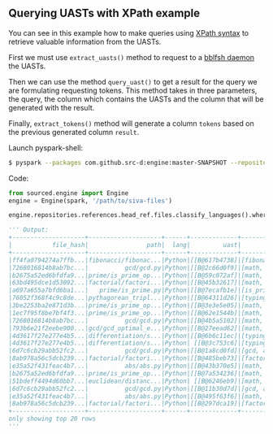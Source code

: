 ## Querying UASTs with XPath example

You can see in this example how to make queries using [XPath syntax](https://www.w3.org/TR/xpath/) to retrieve valuable information from the UASTs.

First we must use `extract_uasts()` method to request to a [bblfsh daemon](https://github.com/bblfsh/bblfshd) the UASTs.

Then we can use the method `query_uast()` to get a result for the query we are formulating requesting tokens.  This method takes in three parameters, the query, the column which contains the UASTs and the column that will be generated with the result.

Finally, `extract_tokens()` method will generate a column `tokens` based on the previous generated column `result`.

Launch pyspark-shell:
```sh
$ pyspark --packages com.github.src-d:engine:master-SNAPSHOT --repositories https://jitpack.io
```

Code:
```python
from sourced.engine import Engine
engine = Engine(spark, '/path/to/siva-files')

engine.repositories.references.head_ref.files.classify_languages().where('lang = "Python"').extract_uasts().query_uast('//*[@roleIdentifier]').extract_tokens('result', 'tokens').select('file_hash', 'path', 'lang', 'uast', 'tokens').show()

''' Output:
+--------------------+--------------------+------+-------------+--------------------+
|           file_hash|                path|  lang|         uast|              tokens|
+--------------------+--------------------+------+-------------+--------------------+
|ff4fa0794274a7ffb...|fibonacci/fibonac...|Python|[[B@617b4738]|[fibonacci, n, in...|
|7268016814b8ab7bc...|          gcd/gcd.py|Python|[[B@2c66d0f9]|[math, gcd, a, in...|
|b2675a52ed6bfdfa9...|prime/is_prime_op...|Python|[[B@59c072af]|[math, is_prime, ...|
|63bd495dce1d53092...|factorial/factori...|Python|[[B@45b32617]|[math, factorial,...|
|a697a655a7bfd6ba1...|   prime/is_prime.py|Python|[[B@7ecafb1e]|[is_prime, n, int...|
|76052f368f4c9c8de...|pythagorean_tripl...|Python|[[B@64311d26]|[typing, List, ty...|
|3be2253ba2e871d3b...|prime/is_prime_op...|Python|[[B@3e3e5e05]|[math, random, RA...|
|1ec7f95f8be7bf4f3...|prime/is_prime_op...|Python|[[B@62e1544b]|[math, is_prime_o...|
|7268016814b8ab7bc...|          gcd/gcd.py|Python|[[B@4b5a5102]|[math, gcd, a, in...|
|793b6e21f2eebe900...|gcd/gcd_optimal_e...|Python|[[B@27eead62]|[math, gcd_optima...|
|4d3617f27e277e4b5...|differentiation/s...|Python|[[B@6b6c11ec]|[typing, Callable...|
|4d3617f27e277e4b5...|differentiation/s...|Python| [[B@3c753c6]|[typing, Callable...|
|6d7c6cb29abb52fc2...|          gcd/gcd.py|Python|[[B@1a8cd0fd]|[gcd, a, int, b, ...|
|8ab978a56c5dcb239...|factorial/factori...|Python|[[B@485beb73]|[factorial, n, in...|
|e35a52f431feac4b7...|          abs/abs.py|Python|[[B@43b370e5]|[math, abs, x, re...|
|b2675a52ed6bfdfa9...|prime/is_prime_op...|Python|[[B@7a534236]|[math, is_prime, ...|
|51bdeff4494d60bb7...|euclidean/distanc...|Python| [[B@6246eb9]|[math, typing, Tu...|
|6d7c6cb29abb52fc2...|          gcd/gcd.py|Python|[[B@11b30d7d]|[gcd, a, int, b, ...|
|e35a52f431feac4b7...|          abs/abs.py|Python|[[B@495f63f6]|[math, abs, x, re...|
|8ab978a56c5dcb239...|factorial/factori...|Python|[[B@297dca19]|[factorial, n, in...|
+--------------------+--------------------+------+-------------+--------------------+
only showing top 20 rows
'''
```
